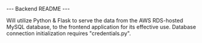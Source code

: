 --- Backend README ---

Will utilize Python & Flask to serve the data from the AWS RDS-hosted MySQL database, to the frontend application for its effective use. Database connection initialization requires "credentials.py".